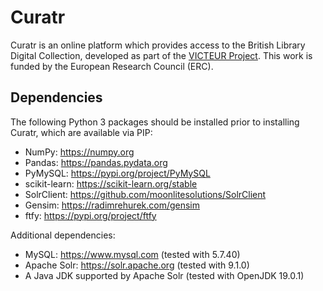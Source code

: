 # Curatr

Curatr is an online platform which provides access to the British Library Digital Collection, developed as part of the [VICTEUR Project](https://projectvicteur.com). This work is funded by the European Research Council (ERC).

## Dependencies

The following Python 3 packages should be installed prior to installing Curatr, which are available via PIP:

- NumPy: https://numpy.org
- Pandas: https://pandas.pydata.org
- PyMySQL: https://pypi.org/project/PyMySQL
- scikit-learn: https://scikit-learn.org/stable
- SolrClient: https://github.com/moonlitesolutions/SolrClient
- Gensim: https://radimrehurek.com/gensim
- ftfy: https://pypi.org/project/ftfy

Additional dependencies:
- MySQL: https://www.mysql.com (tested with 5.7.40)
- Apache Solr: https://solr.apache.org (tested with 9.1.0)
- A Java JDK supported by Apache Solr (tested with OpenJDK 19.0.1) 
